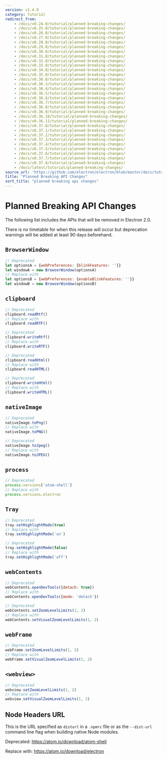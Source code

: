 ```yaml
---
version: v1.4.9
category: Tutorial
redirect_from:
    - /docs/v0.24.0/tutorial/planned-breaking-changes/
    - /docs/v0.25.0/tutorial/planned-breaking-changes/
    - /docs/v0.26.0/tutorial/planned-breaking-changes/
    - /docs/v0.27.0/tutorial/planned-breaking-changes/
    - /docs/v0.28.0/tutorial/planned-breaking-changes/
    - /docs/v0.29.0/tutorial/planned-breaking-changes/
    - /docs/v0.30.0/tutorial/planned-breaking-changes/
    - /docs/v0.31.0/tutorial/planned-breaking-changes/
    - /docs/v0.32.0/tutorial/planned-breaking-changes/
    - /docs/v0.33.0/tutorial/planned-breaking-changes/
    - /docs/v0.34.0/tutorial/planned-breaking-changes/
    - /docs/v0.35.0/tutorial/planned-breaking-changes/
    - /docs/v0.36.0/tutorial/planned-breaking-changes/
    - /docs/v0.36.3/tutorial/planned-breaking-changes/
    - /docs/v0.36.4/tutorial/planned-breaking-changes/
    - /docs/v0.36.5/tutorial/planned-breaking-changes/
    - /docs/v0.36.6/tutorial/planned-breaking-changes/
    - /docs/v0.36.7/tutorial/planned-breaking-changes/
    - /docs/v0.36.8/tutorial/planned-breaking-changes/
    - /docs/v0.36.9/tutorial/planned-breaking-changes/
    - /docs/v0.36.10/tutorial/planned-breaking-changes/
    - /docs/v0.36.11/tutorial/planned-breaking-changes/
    - /docs/v0.37.0/tutorial/planned-breaking-changes/
    - /docs/v0.37.1/tutorial/planned-breaking-changes/
    - /docs/v0.37.2/tutorial/planned-breaking-changes/
    - /docs/v0.37.3/tutorial/planned-breaking-changes/
    - /docs/v0.37.4/tutorial/planned-breaking-changes/
    - /docs/v0.37.5/tutorial/planned-breaking-changes/
    - /docs/v0.37.6/tutorial/planned-breaking-changes/
    - /docs/v0.37.7/tutorial/planned-breaking-changes/
    - /docs/v0.37.8/tutorial/planned-breaking-changes/
    - /docs/latest/tutorial/planned-breaking-changes/
source_url: 'https://github.com/electron/electron/blob/master/docs/tutorial/planned-breaking-changes.md'
title: "Planned Breaking API Changes"
sort_title: "planned breaking api changes"
---
```


# Planned Breaking API Changes

The following list includes the APIs that will be removed in Electron 2.0.

There is no timetable for when this release will occur but deprecation
warnings will be added at least 90 days beforehand.

## `BrowserWindow`

```js
// Deprecated
let optionsA = {webPreferences: {blinkFeatures: ''}}
let windowA = new BrowserWindow(optionsA)
// Replace with
let optionsB = {webPreferences: {enableBlinkFeatures: ''}}
let windowB = new BrowserWindow(optionsB)
```

## `clipboard`

```js
// Deprecated
clipboard.readRtf()
// Replace with
clipboard.readRTF()

// Deprecated
clipboard.writeRtf()
// Replace with
clipboard.writeRTF()

// Deprecated
clipboard.readHtml()
// Replace with
clipboard.readHTML()

// Deprecated
clipboard.writeHtml()
// Replace with
clipboard.writeHTML()
```

## `nativeImage`

```js
// Deprecated
nativeImage.toPng()
// Replace with
nativeImage.toPNG()

// Deprecated
nativeImage.toJpeg()
// Replace with
nativeImage.toJPEG()
```

## `process`

```js
// Deprecated
process.versions['atom-shell']
// Replace with
process.versions.electron
```

## `Tray`

```js
// Deprecated
tray.setHighlightMode(true)
// Replace with
tray.setHighlightMode('on')

// Deprecated
tray.setHighlightMode(false)
// Replace with
tray.setHighlightMode('off')
```

## `webContents`

```js
// Deprecated
webContents.openDevTools({detach: true})
// Replace with
webContents.openDevTools({mode: 'detach'})
```

```js
// Deprecated
webContents.setZoomLevelLimits(1, 2)
// Replace with
webContents.setVisualZoomLevelLimits(1, 2)
```

## `webFrame`

```js
// Deprecated
webFrame.setZoomLevelLimits(1, 2)
// Replace with
webFrame.setVisualZoomLevelLimits(1, 2)
```

## `<webview>`

```js
// Deprecated
webview.setZoomLevelLimits(1, 2)
// Replace with
webview.setVisualZoomLevelLimits(1, 2)
```

## Node Headers URL

This is the URL specified as `disturl` in a `.npmrc` file or as the `--dist-url`
command line flag when building native Node modules.

Deprecated: https://atom.io/download/atom-shell

Replace with: https://atom.io/download/electron
